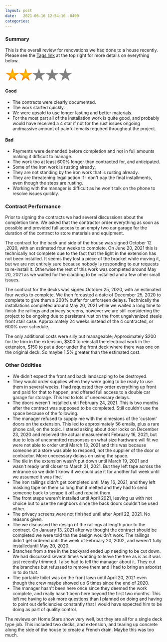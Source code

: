 ```yaml
---
layout: post
date:   2021-06-16 12:54:10 -0400
categories:
---
```


### Summary ###

This is the overall review for renovations we had done to a house recently. Please see the [Tags link](https://renovations.perciballi.ca/tag/) at the top right for more details on everything below.

![](images/stars.png)

#### Good ####

- The contracts were clearly documented. 
- The work started quickly.
- We were upsold to use longer lasting and better materials.
- For the most part all of the installation work is quite good, and probably would have received a 4 star if not for the rust issues ongoing andmassive amount of painful emails required throughout the project.

#### Bad ####

- Payments were demanded before completion and not in full amounts making it difficult to manage.
- The work too at least 600% longer than contracted for, and anticipated.
- Some of the iron work is rusting already.
- They are not standing by the iron work that is rusting already.
- They are threatening legal action if I don't pay the final installments, even though the steps are rusting.
- Working with the manager is difficult as he won't talk on the phone to resolve issues quickly.


### Contract Performance ###

Prior to signing the contracts we had several discussions about the completion time. We asked that the contractor order everything as soon as possible and provided full access to an empty two car garage for the duration of the contract to store materials and equipment.

The contract for the back and side of the house was signed October 12 ,2020, with an estimated four weeks to complete. On June 20, 2021 this is technically not complete due to the fact that the light in the extension has not been installed. It seems they lost a piece of the bracket while moving it, but we are not entirely sure because nobody is responding to our requests to re-install it. Otherwise the rest of this work was completed around May 20, 2021 as we waited for the cladding to be installed and a few other small issues.

The contract for the decks was signed October 25, 2020, with an estimated four weeks to complete. We then forcasted a date of December 25, 2020 to complete to give them a 200% buffer for unforseen delays. Technically the installations completed around May 20, 2021 while we waited a long time to finish the railings and privacy screens, however we are still considering the project to be ongoing due to persistent rust on the front ungalvanized steele front stair case. Approximately 24 weeks instead of the 4 contracted, or 600% over schedule.

The only additional costs were silly but manageable; Approximately $200 for the trim in the extension, $300 to reinstall the electrical work in the extension, $150 to put a door under the front deck where there was one on the original deck. So maybe 1.5% greater than the estimated cost.
### Other Oddities ###

- We didn't expect the front and back landscaping to be destroyed.
- They would order supplies when they were going to be ready to use them in several weeks. I had requested they order everything up front and paid for that to happen, and offered full access to a double car garage for storage. This led to lots of unecessary delays.
- The doors weren't installed until February 24, 2021. This is two months after the contract was supposed to be completed. Still couldn't use the space because of the following.
- The manager refused to supply me with the dimesions of the 'custom' doors on the extension. This led to approximately 56 emails, plus a rare phone call, on the topic. I stared asking about door locks on December 23, 2020 and received the actual measurement February 16, 2021, but due to lots of uncommtted responses on what size hardware will fit we were not able to order until March 13, 2021 and this was because someone at a store was able to respond, not the supplier of the door or contractor. More unecessary delays on using the space.
- The tile in the extension wasn't put down until March 19, 2021 and wasn't ready until closer to March 21, 2021. But they left tape across the entrance so we didn't know if we could use it for another full week until we assumed it was fine.
- The iron railings didn't get completed until May 16, 2021, and they left masking tape on them so long that it melted and they had to send someone back to scrape it off and repaint them.
- The front steps weren't installed until April 2021, leaving us with not choice but to use the neighbors since the back doors couldn't be used either.
- The privacy screens were not finished until after April 22, 2021. No reasons given.
- The we discussed the design of the railings at length prior to the contract. On January 13, 2021 after we thought the contract should be completed we were told tha the design wouldn't work. The railings didn't get ordered until the week of February 20, 2002, and weren't fully installeduntil May 20, 2020.
- Branches from a tree in the backyard ended up needing to be cut down. We had discussed several times wanting to leave the tree as is as it was just recently trimmed. I also had to tell the manager about it. They cut the branches but refussed to remove them and I had to bring an arborist in to do that.
- The portable toilet was on the front lawn until April 20, 2021 even though the crew maybe showed up 6 times since the end of 2020.
- The manager hasn't been here once since they deemed the work complete, and really hasn't been here beyond the first two months. This left me having to ask more questions than I planned on doing and having to point out deficiencies constantly that I would have expected him to be doing as part of quality control.

The reviews on Home Stars show very well, but they are all for a single deck type job. This included two decks, and extension, and tearing up concrete along the side of the house to create a French drain. Maybe this was too much.

<html>
<body>
<object data="docs/338 Gladstone Av. Toronto - decks.pdf" width="1000" height="1000" type='application/pdf'/>


<!-- Cloudflare Web Analytics --><script defer src='https://static.cloudflareinsights.com/beacon.min.js' data-cf-beacon='{"token": "baf28b8a6abe4f8bb70f1babe32b9c80"}'></script><!-- End Cloudflare Web Analytics -->

</body>
</html>

